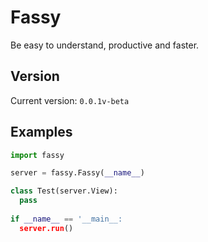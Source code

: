 # Fassy
Be easy to understand, productive and faster.

## Version
Current version: `0.0.1v-beta`

## Examples

```python
import fassy

server = fassy.Fassy(__name__)

class Test(server.View):
  pass
 
if __name__ == '__main__:
  server.run()
```
